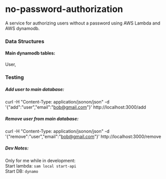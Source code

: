 # no-password-authorization
A service for authorizing users without a password using AWS Lambda and AWS dynamodb.
### Data Structures
#### Main dynamodb tables:
User, 
### Testing
##### Add user to main database:
curl -H "Content-Type: application/jsonon/json" -d '{"add":"user","email":"bob@gmail.com"}' http://localhost:3000/add
##### Remove user from main database:
curl -H "Content-Type: application/jsonon/json" -d '{"remove":"user","email":"bob@gmail.com"}' http://localhost:3000/remove

##### Dev Notes:
Only for me while in development:<br/>
Start lambda: ```sam local start-api```<br/>
Start DB: ```dynamo```